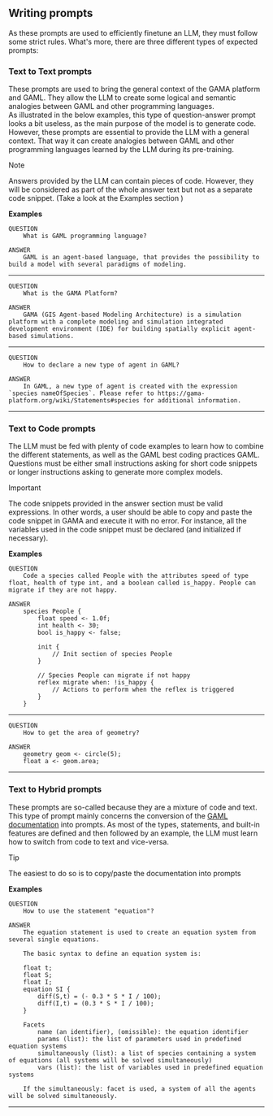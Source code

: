 ## Writing prompts

As these prompts are used to efficiently finetune an LLM, they must follow some strict rules. What's more, there are three different types of expected prompts:

### Text to Text prompts

These prompts are used to bring the general context of the GAMA platform and GAML. They allow the LLM to create some logical and semantic analogies between GAML and other programming languages.  
As illustrated in the below examples, this type of question-answer prompt looks a bit useless, as the main purpose of the model is to generate code. However, these prompts are essential to provide the LLM with a general context. That way it can create analogies between GAML and other programming languages learned by the LLM during its pre-training.

> [!NOTE]
> Answers provided by the LLM can contain pieces of code. However, they will be considered as part of the whole answer text but not as a separate code snippet. (Take a look at the Examples section )

**Examples**

    QUESTION
        What is GAML programming language?

    ANSWER
        GAML is an agent-based language, that provides the possibility to build a model with several paradigms of modeling.

---

    QUESTION
        What is the GAMA Platform?

    ANSWER
        GAMA (GIS Agent-based Modeling Architecture) is a simulation platform with a complete modeling and simulation integrated development environment (IDE) for building spatially explicit agent-based simulations.

---

    QUESTION
        How to declare a new type of agent in GAML?

    ANSWER
        In GAML, a new type of agent is created with the expression `species nameOfSpecies`. Please refer to https://gama-platform.org/wiki/Statements#species for additional information.

---

### Text to Code prompts

The LLM must be fed with plenty of code examples to learn how to combine the different statements, as well as the GAML best coding practices GAML.  
Questions must be either small instructions asking for short code snippets or longer instructions asking to generate more complex models.

> [!IMPORTANT]
> The code snippets provided in the answer section must be valid expressions. In other words, a user should be able to copy and paste the code snippet in GAMA and execute it with no error. For instance, all the variables used in the code snippet must be declared (and initialized if necessary).

**Examples**

    QUESTION
        Code a species called People with the attributes speed of type float, health of type int, and a boolean called is_happy. People can migrate if they are not happy.

    ANSWER
        species People {
            float speed <- 1.0f;
            int health <- 30;
            bool is_happy <- false;

            init {
                // Init section of species People
            }

            // Species People can migrate if not happy
            reflex migrate when: !is_happy {
                // Actions to perform when the reflex is triggered
            }
        }

---

    QUESTION
        How to get the area of geometry?

    ANSWER
        geometry geom <- circle(5);
        float a <- geom.area;

---

### Text to Hybrid prompts

These prompts are so-called because they are a mixture of code and text. This type of prompt mainly concerns the conversion of the [GAML documentation](https://gama-platform.org/wiki/Home) into prompts. As most of the types, statements, and built-in features are defined and then followed by an example, the LLM must learn how to switch from code to text and vice-versa.

> [!TIP]
> The easiest to do so is to copy/paste the documentation into prompts

**Examples**

    QUESTION
        How to use the statement "equation"?

    ANSWER
        The equation statement is used to create an equation system from several single equations.

        The basic syntax to define an equation system is:

        float t;
        float S;
        float I;
        equation SI {
            diff(S,t) = (- 0.3 * S * I / 100);
            diff(I,t) = (0.3 * S * I / 100);
        }

        Facets
            name (an identifier), (omissible): the equation identifier
            params (list): the list of parameters used in predefined equation systems
            simultaneously (list): a list of species containing a system of equations (all systems will be solved simultaneously)
            vars (list): the list of variables used in predefined equation systems

        If the simultaneously: facet is used, a system of all the agents will be solved simultaneously.

---
